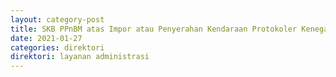 ```yaml
---
layout: category-post
title: SKB PPnBM atas Impor atau Penyerahan Kendaraan Protokoler Kenegaraan SKB Kendaraan Dinas atau Kendaraan Patroli TNIPolri
date: 2021-01-27
categories: direktori
direktori: layanan administrasi
---
```

